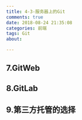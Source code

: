 ```yaml
---
title: 4-3-服务器上的Git
comments: true
date: 2018-08-24 21:35:08
categories: 前端
tags: Git
about:

---
```


## 7.GitWeb

## 8.GitLab

## 9.第三方托管的选择